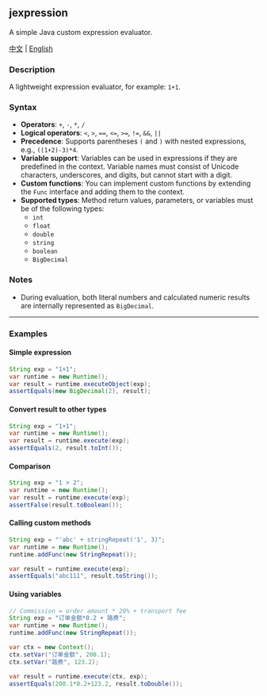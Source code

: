 ## jexpression
A simple Java custom expression evaluator.

[中文](../README.md) | [English](./readme_en.md)

### Description

A lightweight expression evaluator, for example: `1+1`.

### Syntax

- **Operators**: `+`, `-`, `*`, `/`
- **Logical operators**: `<`, `>`, `==`, `<=`, `>=`, `!=`, `&&`, `||`
- **Precedence**: Supports parentheses `(` and `)` with nested expressions, e.g., `((1+2)-3)*4`.
- **Variable support**: Variables can be used in expressions if they are predefined in the context. Variable names must consist of Unicode characters, underscores, and digits, but cannot start with a digit.
- **Custom functions**: You can implement custom functions by extending the `Func` interface and adding them to the context.
- **Supported types**: Method return values, parameters, or variables must be of the following types:
    - `int`
    - `float`
    - `double`
    - `string`
    - `boolean`
    - `BigDecimal`

### Notes

- During evaluation, both literal numbers and calculated numeric results are internally represented as `BigDecimal`.

---

### Examples

#### Simple expression

```java
String exp = "1+1";
var runtime = new Runtime();
var result = runtime.executeObject(exp);
assertEquals(new BigDecimal(2), result);
```

#### Convert result to other types

```java
String exp = "1+1";
var runtime = new Runtime();
var result = runtime.execute(exp);
assertEquals(2, result.toInt());
```

#### Comparison

```java
String exp = "1 > 2";
var runtime = new Runtime();
var result = runtime.execute(exp);
assertFalse(result.toBoolean());
```

#### Calling custom methods

```java
String exp = "'abc' + stringRepeat('1', 3)";
var runtime = new Runtime();
runtime.addFunc(new StringRepeat());

var result = runtime.execute(exp);
assertEquals("abc111", result.toString());
```

#### Using variables

```java
// Commission = order amount * 20% + transport fee
String exp = "订单金额*0.2 + 路费";
var runtime = new Runtime();
runtime.addFunc(new StringRepeat());

var ctx = new Context();
ctx.setVar("订单金额", 200.1);
ctx.setVar("路费", 123.2);

var result = runtime.execute(ctx, exp);
assertEquals(200.1*0.2+123.2, result.toDouble());
```